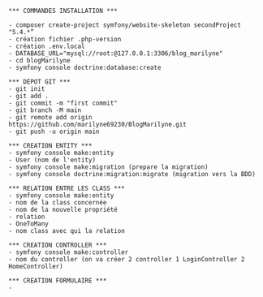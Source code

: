 
    *** COMMANDES INSTALLATION ***

    - composer create-project symfony/website-skeleton secondProject "5.4.*”
    - création fichier .php-version
    - création .env.local
    - DATABASE_URL="mysql://root:@127.0.0.1:3306/blog_marilyne"
    - cd blogMarilyne
    - symfony console doctrine:database:create

    *** DEPOT GIT ***
    - git init
    - git add .
    - git commit -m "first commit"
    - git branch -M main
    - git remote add origin https://github.com/marilyne69230/BlogMarilyne.git
    - git push -u origin main

    *** CREATION ENTITY ***
    - symfony console make:entity 
    - User (nom de l'entity)
    - symfony console make:migration (prepare la migration)
    - symfony console doctrine:migration:migrate (migration vers la BDD)

    *** RELATION ENTRE LES CLASS ***
    - symfony console make:entity 
    - nom de la class concernée
    - nom de la nouvelle propriété
    - relation
    - OneToMany
    - nom class avec qui la relation

    *** CREATION CONTROLLER ***
    - symfony console make:controller
    - nom du controller (on va créer 2 controller 1 LoginController 2 HomeController)

    *** CREATION FORMULAIRE ***
    - 